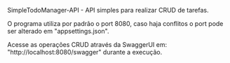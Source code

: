 SimpleTodoManager-API - API simples para realizar CRUD de tarefas.

O programa utiliza por padrão o port 8080, caso haja conflitos o port pode ser alterado em "appsettings.json".

Acesse as operações CRUD através da SwaggerUI em: "http://localhost:8080/swagger" durante a execução.
